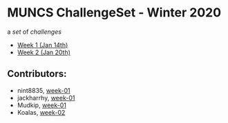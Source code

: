 # MUNCS ChallengeSet - Winter 2020

a _set_ of _challenges_

- [Week 1 (Jan 14th)](./week-01)
- [Week 2 (Jan 20th)](./week-02)

## Contributors:

- nint8835, [week-01](./week-01/nint8835)
- jackharrhy, [week-01](./week-01/jackharrhy)
- Mudkip, [week-01](./week-01/mudkip)
- Koalas, [week-02](./week-02/koalas)

